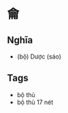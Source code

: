 # 龠

## Nghĩa
* (bộ) Dược (sáo)

## Tags
* bộ thủ
* bộ thủ 17 nét

<script>window.HANZI_FIELD='龠';</script>
